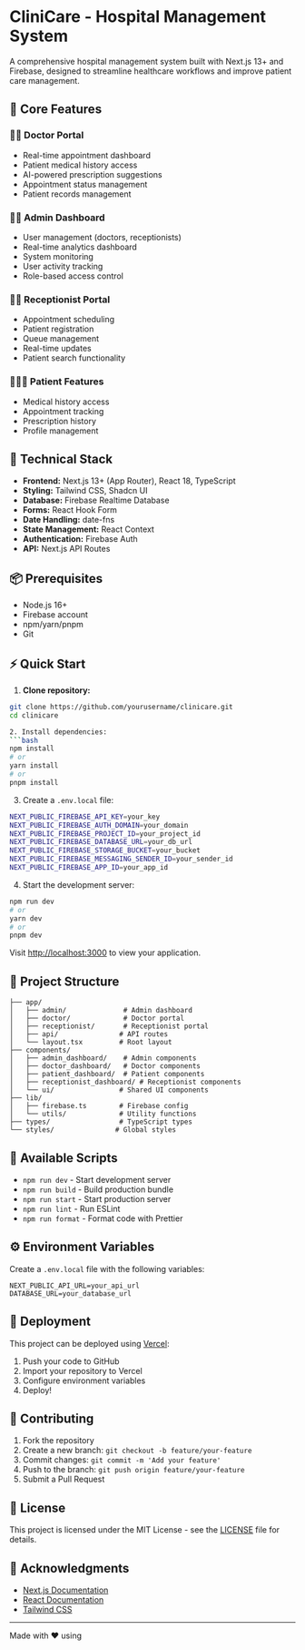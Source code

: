 # CliniCare - Hospital Management System

A comprehensive hospital management system built with Next.js 13+ and Firebase, designed to streamline healthcare workflows and improve patient care management.

## 🌟 Core Features

### 👨‍⚕️ Doctor Portal
- Real-time appointment dashboard
- Patient medical history access
- AI-powered prescription suggestions
- Appointment status management
- Patient records management

### 👨‍💼 Admin Dashboard
- User management (doctors, receptionists)
- Real-time analytics dashboard
- System monitoring
- User activity tracking
- Role-based access control

### 👩‍💼 Receptionist Portal
- Appointment scheduling
- Patient registration
- Queue management
- Real-time updates
- Patient search functionality

### 👨‍👩‍👦 Patient Features
- Medical history access
- Appointment tracking
- Prescription history
- Profile management

## 🚀 Technical Stack

- **Frontend:** Next.js 13+ (App Router), React 18, TypeScript
- **Styling:** Tailwind CSS, Shadcn UI
- **Database:** Firebase Realtime Database
- **Forms:** React Hook Form
- **Date Handling:** date-fns
- **State Management:** React Context
- **Authentication:** Firebase Auth
- **API:** Next.js API Routes

## 📦 Prerequisites

- Node.js 16+
- Firebase account
- npm/yarn/pnpm
- Git

## ⚡ Quick Start

1. **Clone repository:**
```bash
git clone https://github.com/yourusername/clinicare.git
cd clinicare

2. Install dependencies:
```bash
npm install
# or
yarn install
# or
pnpm install
```

3. Create a `.env.local` file:
```bash
NEXT_PUBLIC_FIREBASE_API_KEY=your_key
NEXT_PUBLIC_FIREBASE_AUTH_DOMAIN=your_domain
NEXT_PUBLIC_FIREBASE_PROJECT_ID=your_project_id
NEXT_PUBLIC_FIREBASE_DATABASE_URL=your_db_url
NEXT_PUBLIC_FIREBASE_STORAGE_BUCKET=your_bucket
NEXT_PUBLIC_FIREBASE_MESSAGING_SENDER_ID=your_sender_id
NEXT_PUBLIC_FIREBASE_APP_ID=your_app_id
```

4. Start the development server:
```bash
npm run dev
# or
yarn dev
# or
pnpm dev
```

Visit [http://localhost:3000](http://localhost:3000) to view your application.

## 📁 Project Structure

```
├── app/
│   ├── admin/              # Admin dashboard
│   ├── doctor/             # Doctor portal
│   ├── receptionist/       # Receptionist portal
│   ├── api/               # API routes
│   └── layout.tsx         # Root layout
├── components/
│   ├── admin_dashboard/    # Admin components
│   ├── doctor_dashboard/   # Doctor components
│   ├── patient_dashboard/  # Patient components
│   ├── receptionist_dashboard/ # Receptionist components
│   └── ui/                # Shared UI components
├── lib/
│   ├── firebase.ts        # Firebase config
│   └── utils/             # Utility functions
├── types/                 # TypeScript types
└── styles/               # Global styles
```

## 📝 Available Scripts

- `npm run dev` - Start development server
- `npm run build` - Build production bundle
- `npm run start` - Start production server
- `npm run lint` - Run ESLint
- `npm run format` - Format code with Prettier

## ⚙️ Environment Variables

Create a `.env.local` file with the following variables:

```
NEXT_PUBLIC_API_URL=your_api_url
DATABASE_URL=your_database_url
```

## 🚀 Deployment

This project can be deployed using [Vercel](https://vercel.com):

1. Push your code to GitHub
2. Import your repository to Vercel
3. Configure environment variables
4. Deploy!

## 🤝 Contributing

1. Fork the repository
2. Create a new branch: `git checkout -b feature/your-feature`
3. Commit changes: `git commit -m 'Add your feature'`
4. Push to the branch: `git push origin feature/your-feature`
5. Submit a Pull Request

## 📄 License

This project is licensed under the MIT License - see the [LICENSE](LICENSE) file for details.

## 🙏 Acknowledgments

- [Next.js Documentation](https://nextjs.org/docs)
- [React Documentation](https://reactjs.org/docs)
- [Tailwind CSS](https://tailwindcss.com/docs)

---

Made with ❤️ using
